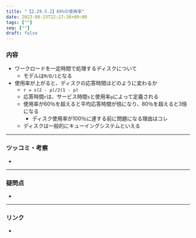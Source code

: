 ```yaml
---
title: "【2.29.5.2】60%の使用率"
date: 2023-08-23T22:27:26+09:00
tags: [""]
seq: [""]
draft: false
---
```


### 内容
- ワークロードを一定時間で処理するディスクについて
  - モデルは`M/D/1`となる
- 使用率が上がると、ディスクの応答時間はどのように変わるか
  - `r = s(2 - ρ)/2(1 - ρ)`
  - 応答時間`r`は、サービス時間`s`と使用率`ρ`によって定義される
  - 使用率が60％を超えると平均応答時間が倍になり、80％を超えると3倍になる
    - ディスク使用率が100％に達する前に問題になる理由はコレ
  - ディスクは一般的にキューイングシステムといえる

---
### ツッコミ・考察
- 

---
### 疑問点
- 


---
### リンク
- 